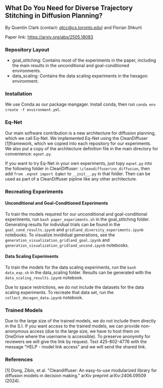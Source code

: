 ## What Do You Need for Diverse Trajectory Stitching in Diffusion Planning?

By Quentin Clark (contact: qtcc@cs.toronto.edu) and Florian Shkurti

Paper link: https://arxiv.org/abs/2505.18083

### Repository Layout

<ul>
  <li>goal_stitching: Contains most of the experiments in the paper, including the main results in the unconditional and goal-conditioned environments. </li>
  <li>data_scaling: Contains the data scaling experiments in the hexagon environment. </li>
</ul> 

### Installation

We use Conda as our package mangager. Install conda, then run `conda env create -f environment.yml`. 

### Eq-Net

Our main software contribution is a new architecture for diffusion planning, which we call Eq-Net. We implemented Eq-Net using the CleanDiffuser [1]framework, which we copied into each repository for our experiments. We also put a copy of the architecture definition file in the main directory for convenience: `eqnet.py`. 

If you want to try Eq-Net in your own experiments, just topy `eqnet.py` into the following folder in CleanDiffuser: `\cleandiffuser\nn_diffusion`, then add `from .eqnet import EqNet` to `__init__.py` in that folder. Then can be used as part of a CleanDiffuser pipline like any other architecture.

### Recreating Experiments

#### Unconditional and Goal-Conditioned Experiments

To train the models required for our unconditional and goal-conditional experiments, run `bash paper_experiments.sh` in the goal_stitching folder. Generating results for individual trials can be found in the `goal_cond_results.ipynb` and `gridland_diversity_experiments.ipynb` notebooks. To visualize invididual generations, see the `generation_visualization_gridland_goal.ipynb` and `generation_visualization_gridland_uncond.ipynb` notebooks.

#### Data Scaling Experiments

To train the models for the data scaling experiments, run the `bash data_exp.sh` in the data_scaling folder. Results can be generated with the `data_scaling_results.ipynb` notebook. 

Due to space restrictions, we do not include the datasets for the data scaling experiments. To recreate that data set, run the `collect_decagon_data.ipynb` notebook. 

### Trained Models

Due to the large size of the trained models, we do not include them directly in the S.I. If you want access to the trained models, we can provide non-anonymous access (due to the large size, we have to host them on OneDrive where the username is accessible). To preserve anonymity for reviewers we will give the link by request. Text 425-802-4776 with the message "HELP - model link access" and we will send the shared link.


### References

[1] Dong, Zibin, et al. "Cleandiffuser: An easy-to-use modularized library for diffusion models in decision making." arXiv preprint arXiv:2406.09509 (2024).
